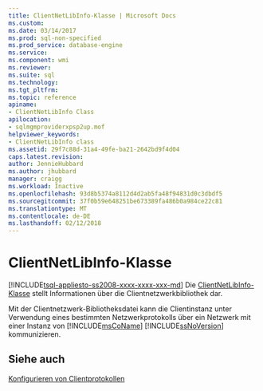 ```yaml
---
title: ClientNetLibInfo-Klasse | Microsoft Docs
ms.custom: 
ms.date: 03/14/2017
ms.prod: sql-non-specified
ms.prod_service: database-engine
ms.service: 
ms.component: wmi
ms.reviewer: 
ms.suite: sql
ms.technology: 
ms.tgt_pltfrm: 
ms.topic: reference
apiname:
- ClientNetLibInfo Class
apilocation:
- sqlmgmproviderxpsp2up.mof
helpviewer_keywords:
- ClientNetLibInfo class
ms.assetid: 29f7c88d-31a4-49fe-ba21-2642bd9f4d04
caps.latest.revision: 
author: JennieHubbard
ms.author: jhubbard
manager: craigg
ms.workload: Inactive
ms.openlocfilehash: 93d8b5374a8112d4d2ab5fa48f94831d0c3dbdf5
ms.sourcegitcommit: 37f0b59e648251be673389fa486b0a984ce22c81
ms.translationtype: MT
ms.contentlocale: de-DE
ms.lasthandoff: 02/12/2018
---
```

# <a name="clientnetlibinfo-class"></a>ClientNetLibInfo-Klasse
[!INCLUDE[tsql-appliesto-ss2008-xxxx-xxxx-xxx-md](../../../includes/tsql-appliesto-ss2008-xxxx-xxxx-xxx-md.md)]
Die [ClientNetLibInfo-Klasse](../../../relational-databases/wmi-provider-configuration-classes/clientnetlibinfo-class/clientnetlibinfo-class.md) stellt Informationen über die Clientnetzwerkbibliothek dar.  
  
 Mit der Clientnetzwerk-Bibliotheksdatei kann die Clientinstanz unter Verwendung eines bestimmten Netzwerkprotokolls über ein Netzwerk mit einer Instanz von [!INCLUDE[msCoName](../../../includes/msconame-md.md)] [!INCLUDE[ssNoVersion](../../../includes/ssnoversion-md.md)] kommunizieren.  
  
## <a name="see-also"></a>Siehe auch  
 [Konfigurieren von Clientprotokollen](http://technet.microsoft.com/library/ms181035.aspx)  
  
  
